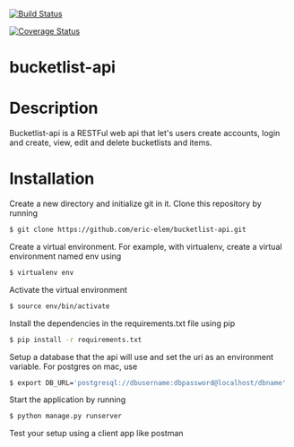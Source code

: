 [![Build Status](https://travis-ci.org/eric-elem/bucketlist-api.svg?branch=develop)](https://travis-ci.org/eric-elem/bucketlist-api)

[![Coverage Status](https://coveralls.io/repos/github/eric-elem/bucketlist-api/badge.svg?branch=develop)](https://coveralls.io/github/eric-elem/bucketlist-api?branch=develop)

# bucketlist-api

# Description
Bucketlist-api is a RESTFul web api that let's users create accounts, login and create, view, edit and delete bucketlists and items.

# Installation

Create a new directory and initialize git in it. Clone this repository by running
```sh
$ git clone https://github.com/eric-elem/bucketlist-api.git
```
Create a virtual environment. For example, with virtualenv, create a virtual environment named env using
```sh
$ virtualenv env
```
Activate the virtual environment
```sh
$ source env/bin/activate
```
Install the dependencies in the requirements.txt file using pip
```sh
$ pip install -r requirements.txt
```
Setup a database that the api will use and set the uri as an environment variable. For postgres on mac, use
```sh
$ export DB_URL='postgresql://dbusername:dbpassword@localhost/dbname'
```
Start the application by running
```sh
$ python manage.py runserver
```
Test your setup using a client app like postman
